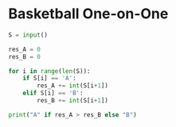 # Basketball One-on-One

```python
S = input()

res_A = 0
res_B = 0

for i in range(len(S)):
    if S[i] == 'A':
        res_A += int(S[i+1])
    elif S[i] == 'B':
        res_B += int(S[i+1])

print("A" if res_A > res_B else "B")
```
